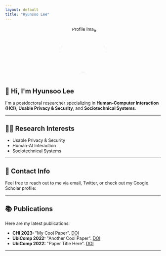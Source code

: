 ```yaml
---
layout: default
title: "Hyunsoo Lee"
---
```

<!-- 프로필 사진 -->
<div style="text-align: center;">
  <img src="assets/images/profile.jpg" alt="Profile Image" style="width: 150px; height: 150px; border-radius: 50%; margin-bottom: 20px;">
</div>

## 👋 Hi, I'm Hyunsoo Lee

I'm a postdoctoral researcher specializing in **Human-Computer Interaction (HCI)**, **Usable Privacy & Security**, and **Sociotechnical Systems**.


---
## 🧑‍💻 Research Interests

- Usable Privacy & Security
- Human-AI Interaction
- Sociotechnical Systems

---


## 📝 Contact Info

Feel free to reach out to me via email, Twitter, or check out my Google Scholar profile:

<div style="text-align: center; font-size: 2rem; color: #002F6C;">

  <a href="mailto:hslee90@kaist.ac.kr" style="margin: 0 15px;" aria-label="Email">
    <i class="fas fa-envelope"></i>
  </a>

  <a href="https://twitter.com/hyunsoo820" style="margin: 0 15px;" aria-label="Twitter">
    <i class="fab fa-twitter"></i>
  </a>

  <a href="https://scholar.google.com/citations?user=ctglUjoAAAAJ&hl=en" style="margin: 0 15px;" aria-label="Google Scholar">
    <i class="fab fa-google"></i>
  </a>

  <a href="{{ site.author.cv }}" style="margin: 0 15px;" aria-label="CV">
    <i class="fas fa-file-pdf"></i>
  </a>

</div>


---

## 📚 Publications

Here are my latest publications:

- **CHI 2023:** "My Cool Paper". [DOI](https://doi.org/xxx)
- **UbiComp 2022:** "Another Cool Paper". [DOI](https://doi.org/xxx)
- **UbiComp 2022:** "Paper Title Here". [DOI](https://doi.org/xxx)

---
